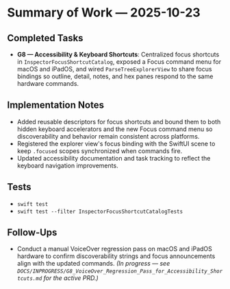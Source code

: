 # Summary of Work — 2025-10-23

## Completed Tasks
- **G8 — Accessibility & Keyboard Shortcuts**: Centralized focus shortcuts in `InspectorFocusShortcutCatalog`, exposed a Focus command menu for macOS and iPadOS, and wired `ParseTreeExplorerView` to share focus bindings so outline, detail, notes, and hex panes respond to the same hardware commands.

## Implementation Notes
- Added reusable descriptors for focus shortcuts and bound them to both hidden keyboard accelerators and the new Focus command menu so discoverability and behavior remain consistent across platforms.
- Registered the explorer view's focus binding with the SwiftUI scene to keep `.focused` scopes synchronized when commands fire.
- Updated accessibility documentation and task tracking to reflect the keyboard navigation improvements.

## Tests
- `swift test`
- `swift test --filter InspectorFocusShortcutCatalogTests`

## Follow-Ups
- Conduct a manual VoiceOver regression pass on macOS and iPadOS hardware to confirm discoverability strings and focus announcements align with the updated commands. *(In progress — see `DOCS/INPROGRESS/G8_VoiceOver_Regression_Pass_for_Accessibility_Shortcuts.md` for the active PRD.)*
